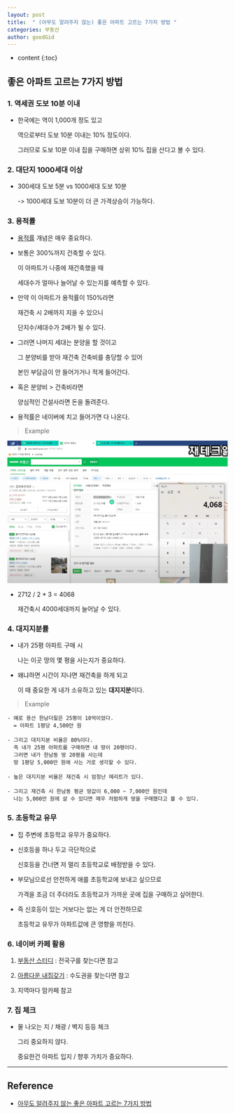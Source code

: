 ```yaml
---
layout: post
title:  " (아무도 알려주지 않는) 좋은 아파트 고르는 7가지 방법 "
categories: 부동산
author: goodGid
---
```

* content
{:toc}

## 좋은 아파트 고르는 7가지 방법

### 1. 역세권 도보 10분 이내

* 한국에는 역이 1,000개 정도 있고

  역으로부터 도보 10분 이내는 10% 정도이다.

  그러므로 도보 10분 이내 집을 구매하면 상위 10% 집을 산다고 볼 수 있다.

### 2. 대단지 1000세대 이상

* 300세대 도보 5분 vs 1000세대 도보 10분

  -> 1000세대 도보 10분이 더 큰 가격상승이 가능하다.

### 3. 용적률

* [용적률]({{site.url}}/Real-Estate-Basic-Info/#%EC%9A%A9%EC%A0%81%EB%A5%A0) 개념은 매우 중요하다.

* 보통은 300%까지 건축할 수 있다.

  이 아파트가 나중에 재건축했을 때 
  
  세대수가 얼마나 늘어날 수 있는지를 예측할 수 있다.

* 만약 이 아파트가 용적률이 150%라면 

  재건축 시 2배까지 지을 수 있으니

  단지수/세대수가 2배가 될 수 있다.

* 그러면 나머지 세대는 분양을 할 것이고

  그 분양비를 받아 재건축 건축비를 충당할 수 있어 
  
  본인 부담금이 안 들어가거나 적게 들어간다.

* 혹은 분양비 > 건축비라면 
  
  양심적인 건설사라면 돈을 돌려준다.

* 용적률은 네이버에 치고 들어가면 다 나온다.

> Example

![](/assets/img/house/House-7-ways-to-choose-a-good-apartment_1.png)

* 2712 / 2 * 3 = 4068

  재건축시 4000세대까지 늘어날 수 있다.


### 4. 대지지분률

* 내가 25평 아파트 구매 시 

  나는 이곳 땅의 몇 평을 사는지가 중요하다.

* 왜냐하면 시간이 지나면 재건축을 하게 되고

  이 때 중요한 게 내가 소유하고 있는 **대지지분**이다.

> Example

```
- 예로 용산 한남더힐은 25평이 10억이었다.
  = 아파트 1평당 4,500만 원

- 그리고 대지지분 비율은 80%이다.
  즉 내가 25평 아파트를 구매하면 내 땅이 20평이다.
  그러면 내가 한남동 땅 20평을 사는데
  땅 1평당 5,000만 원에 사는 거로 생각할 수 있다.

- 높은 대지지분 비율은 재건축 시 엄청난 메리트가 있다.

- 그리고 재건축 시 한남동 평균 땅값이 6,000 ~ 7,000만 원인데
  나는 5,000만 원에 살 수 있다면 매우 저렴하게 땅을 구매했다고 볼 수 있다.
```


### 5. 초등학교 유무

* 집 주변에 초등학교 유무가 중요하다.

* 신호등을 하나 두고 극단적으로 

  신호등을 건너면 저 멀리 초등학교로 배정받을 수 있다.

* 부모님으로선 안전하게 애를 초등학교에 보내고 싶으므로

  가격을 조금 더 주더라도 초등학교가 가까운 곳에 집을 구매하고 싶어한다.

* 즉 신호등이 있는 거보다는 없는 게 더 안전하므로

  초등학교 유무가 아파트값에 큰 영향을 끼친다.


### 6. 네이버 카페 활용

1. [부동산 스터디](https://cafe.naver.com/jaegebal/258720) : 전국구를 찾는다면 참고

2. [아름다운 내집갖기](https://cafe.naver.com/rainup) : 수도권을 찾는다면 참고

3. 지역마다 맘카페 참고


### 7. 집 체크

* 물 나오는 지 / 채광 / 벽지 등등 체크

  그리 중요하지 않다.

  중요한건 아파트 입지 / 향후 가치가 중요하다.

---

## Reference

* [아무도 알려주지 않는 좋은 아파트 고르는 7가지 방법](https://www.youtube.com/watch?v=m9xYwAM6Gg8)